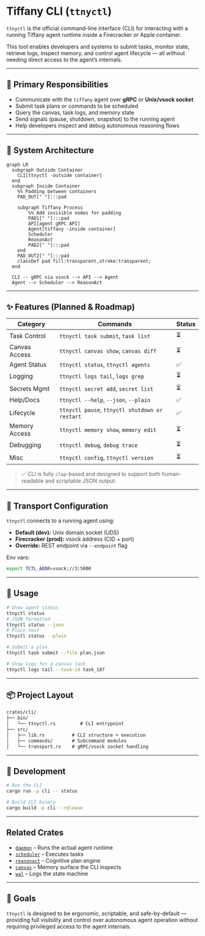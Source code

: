 # Tiffany CLI (`ttnyctl`)

`ttnyctl` is the official command-line interface (CLI) for interacting with a running Tiffany agent runtime inside a Firecracker or Apple container.

This tool enables developers and systems to submit tasks, monitor state, retrieve logs, inspect memory, and control agent lifecycle — all without needing direct access to the agent’s internals.

---

## 🎯 Primary Responsibilities

- Communicate with the `tiffany` agent over **gRPC** or **Unix/vsock socket**
- Submit task plans or commands to be scheduled
- Query the canvas, task logs, and memory state
- Send signals (pause, shutdown, snapshot) to the running agent
- Help developers inspect and debug autonomous reasoning flows

---

## 🧱 System Architecture

```mermaid
graph LR
  subgraph Outside Container
    CLI[ttnyctl -outside container]
  end
  subgraph Inside Container
    %% Padding between containers
    PAD_OUT[" "]:::pad

    subgraph Tiffany Process
        %% Add invisible nodes for padding
        PAD1[" "]:::pad
        API[agent gRPC API]
        Agent[tiffany -inside container]
        Scheduler
        ReasonAct
        PAD2[" "]:::pad
    end
    PAD_OUT2[" "]:::pad
    classDef pad fill:transparent,stroke:transparent;
  end

  CLI -- gRPC via vsock --> API --> Agent
  Agent --> Scheduler --> ReasonAct
````

---

## ✨ Features (Planned & Roadmap)

| Category      | Commands                                 | Status   |
| ------------- |------------------------------------------|----------|
| Task Control  | `ttnyctl task submit`, `task list`          | ⏳        |
| Canvas Access | `ttnyctl canvas show`, `canvas diff`        | ⏳        |
| Agent Status  | `ttnyctl status`, `ttnyctl agents`             | ✅        |
| Logging       | `ttnyctl logs tail`, `logs grep`            | ⏳        |
| Secrets Mgmt  | `ttnyctl secret add`, `secret list`         | ⏳        |
| Help/Docs     | `ttnyctl --help`, `--json`, `--plain`       | ✅        |
| Lifecycle     | `ttnyctl pause`, `ttnyctl shutdown or restart` | ✅      |
| Memory Access | `ttnyctl memory show`, `memory edit`        | ⏳        |
| Debugging     | `ttnyctl debug`, `debug trace`              | ⏳        |
| Misc          | `ttnyctl config`, `ttnyctl version`            | ⏳        |


> ✅ CLI is fully `clap`-based and designed to support both human-readable and scriptable JSON output.

---

## 🔐 Transport Configuration

`ttnyctl` connects to a running agent using:

* **Default (dev):** Unix domain socket (UDS)
* **Firecracker (prod):** vsock address (CID + port)
* **Override:** REST endpoint via `--endpoint` flag

Env vars:

```bash
export TCTL_ADDR=vsock://3:5000
```

---

## 🧪 Usage

```bash
# Show agent status
ttnyctl status
# JSON formatted
ttnyctl status --json
# Plain text
ttnyctl status --plain

# Submit a plan
ttnyctl task submit --file plan.json

# Show logs for a canvas task
ttnyctl logs tail --task-id task_187
```

---

## 📦 Project Layout

```txt
crates/cli/
├── bin/
│   └── ttnyctl.rs         # CLI entrypoint
├── src/
│   ├── lib.rs          # CLI structure + execution
│   ├── commands/       # Subcommand modules
│   └── transport.rs    # gRPC/vsock socket handling
```

---

## 🔧 Development

```bash
# Run the CLI
cargo run -p cli -- status

# Build CLI binary
cargo build -p cli --release
```

---

## Related Crates

* [`daemon`](../daemon) – Runs the actual agent runtime
* [`scheduler`](../scheduler) – Executes tasks
* [`reasonact`](../reasonact) – Cognitive plan engine
* [`canvas`](../canvas) – Memory surface the CLI inspects
* [`wal`](../wal) – Logs the state machine

---

## 🚀 Goals

`ttnyctl` is designed to be ergonomic, scriptable, and safe-by-default — providing full visibility and control over autonomous agent operation without requiring privileged access to the agent internals.
